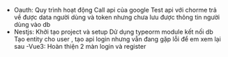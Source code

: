 - Oauth:
Quy trình hoạt động 
Call api của google
Test api với chorme trả về được data người dùng và token nhưng chưa lưu được thông tin người dùng vào db 
- Nestjs:
Khởi tạo project và setup
Dử dụng typeorm module kết nối db
Tạo entity cho user , tạo api login nhưng vẫn đang gặp lỗi để em xem lại sau
-Vue3:
Hoàn thiện 2 màn login và register
	

